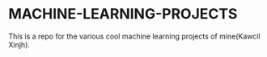 # MACHINE-LEARNING-PROJECTS
This is a repo for the various cool machine learning projects of mine(Kawcil Xinjh).

